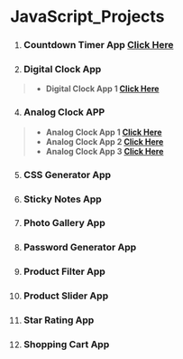 # JavaScript_Projects

1. ### Countdown Timer App **[Click Here](https://gokulsankar-21.github.io/JavaScript_Projects/01_Countdown_Timer_App/)**

2. ### Digital Clock App

> - **Digital Clock App 1 [Click Here]()**

4. ### Analog Clock APP

> - **Analog Clock App 1 [Click Here](https://gokulsankar-21.github.io/JavaScript_Projects/02_Analog_Clock_App/analog-clock-app-1/)**
> - **Analog Clock App 2 [Click Here](https://gokulsankar-21.github.io/JavaScript_Projects/02_Analog_Clock_App/analog-clock-app-2/)**
> - **Analog Clock App 3 [Click Here](https://gokulsankar-21.github.io/JavaScript_Projects/02_Analog_Clock_App/analog-clock-task-app/)**

5. ### CSS Generator App

6. ### Sticky Notes App

7. ### Photo Gallery App

8. ### Password Generator App

9. ### Product Filter App

10. ### Product Slider App

11. ### Star Rating App

12. ### Shopping Cart App
